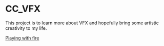 # CC_VFX

This project is to learn more about VFX and hopefully bring some artistic creativity to my life. 


[Playing with fire](https://user-images.githubusercontent.com/37879461/190297789-140139ad-b00f-45fb-96f2-f673dba92636.mp4)



